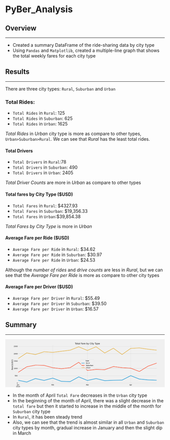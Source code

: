 # PyBer_Analysis

## Overview 
---
- Created a summary DataFrame of the ride-sharing data by city type
- Using `Pandas` and `Matplotlib`, created a multiple-line graph that shows the total weekly fares for each city type


## Results
---
There are three city types:
`Rural`, `Suburban` and `Urban`

### Total Rides:
- `Total Rides` in `Rural`: 125
- `Total Rides` in `Suburban`: 625
- `Total Rides` in `Urban`: 1625

*Total Rides* in *Urban* city type is more as compare to other types, `Urban>Suburban>Rural`. We can see that *Rural* has the least total rides.
#### Total Drivers
- `Total Drivers` in `Rural`:78
- `Total Drivers` in `Suburban`: 490
- `Total Drivers` in `Urban`: 2405

*Total Driver Counts* are more in *Urban* as compare to other types

#### Total fares by City Type ($USD)
- `Total Fares` in `Rural`: $4327.93
- `Total Fares` in `Suburban`: $19,356.33
- `Total Fares` in `Urban`:$39,854.38

*Total Fares by City Type* is more in *Urban*
#### Average Fare per Ride ($USD)
- `Average Fare per Ride` in `Rural`: $34.62
- `Average Fare per Ride` in `Suburban`: $30.97
- `Average Fare per Ride` in `Urban`: $24.53

Although the *number of rides* and *drive counts* are less in *Rural*, but we can see that the *Average Fare per Ride* is more as compare to other city types

#### Average Fare per Driver ($USD)
- `Average Fare per Driver` in `Rural`: $55.49
- `Average Fare per Driver` in `Suburban`: $39.50
- `Average Fare per Driver` in `Urban`: $16.57



## Summary
---
<img src = "Analysis/PyBer_fare_summary.png"> </img>

- In the month of April `Total Fare` decreases in the `Urban` city type
- In the beginning of the month of April, there was a slight decrease in the `total fare` but then it started to increase in the middle of the month for `Suburban` city type
- In `Rural`, it has been steady trend 
- Also, we can see that the trend is almost similar in all `Urban` and `Suburban` city types by month, gradual increase in January and then the slight dip in March
